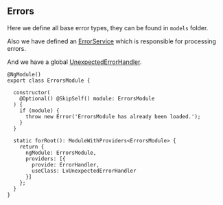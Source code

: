 ## Errors

Here we define all base error types, they can be found in `models` folder.

Also we have defined an [ErrorService](https://github.com/tibor-mirnic/goto-angular/blob/master/src/app/infrastructure/errors/services/error-service.ts) which is responsible for processing errors.

And we have a global [UnexpectedErrorHandler](https://github.com/tibor-mirnic/goto-angular/blob/master/src/app/infrastructure/errors/util/unexpected-error.handler.ts).

```
@NgModule()
export class ErrorsModule {

  constructor(
    @Optional() @SkipSelf() module: ErrorsModule
  ) {
    if (module) {
      throw new Error('ErrorsModule has already been loaded.');
    }
  }

  static forRoot(): ModuleWithProviders<ErrorsModule> {
    return {
      ngModule: ErrorsModule,
      providers: [{
        provide: ErrorHandler,
        useClass: LvUnexpectedErrorHandler
      }]
    };
  }
}
```
